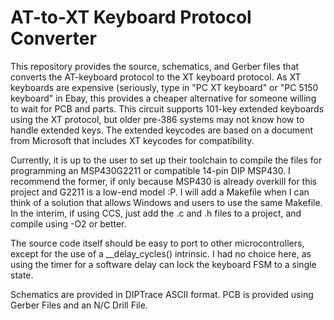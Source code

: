 # AT-to-XT Keyboard Protocol Converter
This repository provides the source, schematics, and Gerber files that converts
the AT-keyboard protocol to the XT keyboard protocol. As XT keyboards are 
expensive (seriously, type in "PC XT keyboard" or "PC 5150 keyboard" in Ebay, 
this provides a cheaper alternative for someone willing to wait for PCB and 
parts. This circuit supports 101-key extended keyboards using the XT protocol, 
but older pre-386 systems may not know how to handle extended keys. The 
extended keycodes are based on a document from Microsoft that includes XT
keycodes for compatibility.

Currently, it is up to the user to set up their toolchain to compile the files
for programming an MSP430G2211 or compatible 14-pin DIP MSP430. I recommend the
former, if only because MSP430 is already overkill for this project and G2211
is a low-end model :P. I will add a Makefile when I can think of a solution that
allows Windows and users to use the same Makefile. In the interim, if using 
CCS, just add the .c and .h files to a project, and compile using -O2 or 
better.

The source code itself should be easy to port to other microcontrollers, 
except for the use of a __delay_cycles() intrinsic. I had no choice here, as 
using the timer for a software delay can lock the keyboard FSM to a single 
state.

Schematics are provided in DIPTrace ASCII format. PCB is provided using Gerber
Files and an N/C Drill File.
